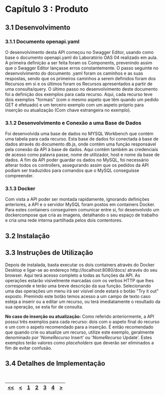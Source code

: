 # Capítulo 3 : Produto

## 3.1 Desenvolvimento

### 3.1.1 Documento openapi.yaml

O desenvolvimento desta API começou no Swagger Editor, usando como base o documento openapi.yaml do Laboratório OAS 04 realizado em aula. A primeira definição a ser feita foram os Components, prevenindo assim que o Swagger Editor lançasse erros constantemente. O passo seguinte no desenvolvimento do documento .yaml foram os caminhos e as suas respostas, sendo que os primeiros caminhos a serem definidos foram dos Recursos em si e os últimos foram os Recursos apresentados a partir de uma consulta/query. O último passo no desenvolvimento deste documento foi a definição dos exemplos para cada recurso. Aqui, cada recurso teve dois exemplos "formais" (com o mesmo aspeto que têm quando um pedido GET é efetuado) e um terceiro exemplo com um aspeto próprio para inserção ou atualização (Com chave estrangeira no exemplo).

### 3.1.2 Desenvolvimento e Conexão a uma Base de Dados

Foi desenvolvida uma base de dados no MYSQL Workbench que contém uma tabela para cada recurso. Esta base de dados foi conectada à base de dados através do documento db.js, onde contém uma função responsável pela conexão da API à base de dados. Aqui contém também as credenciais de acesso como palavra passe, nome de utilizador, host e nome da base de dados. A fim da API poder guardar os dados no MySQL, foi necessário alterar todos os controllers, assegurando assim que os pedidos da API podiam ser traduzidos para comandos que o MySQL conseguisse compreender.

### 3.1.3 Docker

Com vista a API poder ser montada rapidamente, ignorando definições anteriores, a API e o servidor MySQL foram postos em containers Docker. Para estes containers conseguirem comunicar entre si, foi desenvolvido um dockercompose que cria as imagens, detalhando o seu espaço de trabalho e cria uma rede interna partilhada pelos dois contentores.

## 3.2 Instalação

## 3.3 Instruções de Utilização

Depois de instalada, basta executar os dois containers através do Docker Desktop e ligar-se ao endereço http://localhost:8080/docs/ através do seu browser.
Aqui terá acesso completo a todas as funções da API.
As operações estarão visivelmente marcadas com os verbos HTTP que lhes corresponde e terão uma breve descrição da sua função. Selecionando uma das operações um menu irá ser visível onde estará o botão "Try it out" exposto. Premindo este botão temos acesso a um campo de texto caso esteja a inserir ou a editar um recurso, ou terá imediatamente o resultado da sua operação, se esta for de consulta.

**No caso de inserção ou atualização:** Como referido anteriormente, a API possui três exemplos para cada recurso: dois com o aspeto final do recurso e um com o aspeto recomendado para a inserção. É então recomendado que quando crie ou atualize um recurso, utilize este exemplo, geralmente denominado por '*NomeRecurso* Insert' ou '*NomeRecurso* Update'. Estes exemplos terão valores como *placeholders* que deverão ser eliminados a fim de evitar confusão.

## 3.4 Detalhes de Implementação

<br>

| [<<](capitulo1.md) | [<](capitulo2.md) | [1](capitulo1.md) | [2](capitulo2.md) | [3](capitulo3.md) | [4](capitulo4.md) | [>](capitulo4.md) |
| :---: | :---: | :---: | :---: | :---: | :---: | :---: |